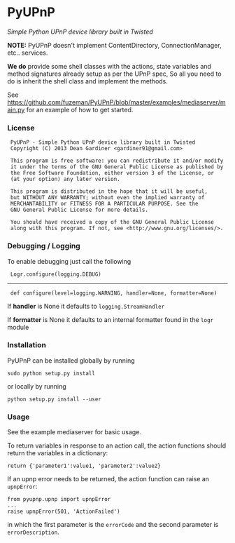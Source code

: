 PyUPnP
======
*Simple Python UPnP device library built in Twisted*

**NOTE:** PyUPnP doesn't implement ContentDirectory, ConnectionManager, etc.. services.

**We do** provide some shell classes with the actions, state variables and method signatures
already setup as per the UPnP spec, So all you need to do is inherit the shell class and
implement the methods.

See https://github.com/fuzeman/PyUPnP/blob/master/examples/mediaserver/main.py
for an example of how to get started.

### License ###

     PyUPnP - Simple Python UPnP device library built in Twisted
     Copyright (C) 2013 Dean Gardiner <gardiner91@gmail.com>
     
     This program is free software: you can redistribute it and/or modify
     it under the terms of the GNU General Public License as published by
     the Free Software Foundation, either version 3 of the License, or
     (at your option) any later version.
     
     This program is distributed in the hope that it will be useful,
     but WITHOUT ANY WARRANTY; without even the implied warranty of
     MERCHANTABILITY or FITNESS FOR A PARTICULAR PURPOSE. See the
     GNU General Public License for more details.
     
     You should have received a copy of the GNU General Public License
     along with this program. If not, see <http://www.gnu.org/licenses/>.

### Debugging / Logging ###

To enable debugging just call the following

     Logr.configure(logging.DEBUG)

----

     def configure(level=logging.WARNING, handler=None, formatter=None)

If **handler** is None it defaults to `logging.StreamHandler`

If **formatter** is None it defaults to an internal formatter found in the `logr` module


### Installation
PyUPnP can be installed globally by running

    sudo python setup.py install

or locally by running

    python setup.py install --user


### Usage
See the example mediaserver for basic usage.

To return variables in response to an action call, the action functions should return the variables 
in a dictionary:
```
return {'parameter1':value1, 'parameter2':value2}
```

If an upnp error needs to be returned, the action function can raise an `upnpError`:
```
from pyupnp.upnp import upnpError
...
raise upnpError(501, 'ActionFailed')
```
in which the first parameter is the `errorCode` and the second parameter is `errorDescription`.

